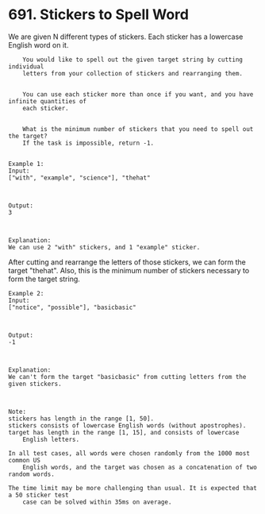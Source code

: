 # 691. Stickers to Spell Word

We are given N different types of stickers. Each sticker has a lowercase English word on it.
    
    
        You would like to spell out the given target string by cutting individual
        letters from your collection of stickers and rearranging them.
    
    
        You can use each sticker more than once if you want, and you have infinite quantities of
        each sticker.
    
    
        What is the minimum number of stickers that you need to spell out the target?
        If the task is impossible, return -1.
    

    Example 1:
    Input:
    ["with", "example", "science"], "thehat"

    

    Output:
    3

    

    Explanation:
    We can use 2 "with" stickers, and 1 "example" sticker.
After cutting and rearrange the letters of those stickers, we can form the target "thehat".
Also, this is the minimum number of stickers necessary to form the target string.

    

    Example 2:
    Input:
    ["notice", "possible"], "basicbasic"

    

    Output:
    -1

    

    Explanation:
    We can't form the target "basicbasic" from cutting letters from the given stickers.

    

    Note:
    stickers has length in the range [1, 50].
    stickers consists of lowercase English words (without apostrophes).
    target has length in the range [1, 15], and consists of lowercase
        English letters.
    
    In all test cases, all words were chosen randomly from the 1000 most common US
        English words, and the target was chosen as a concatenation of two random words.
    
    The time limit may be more challenging than usual. It is expected that a 50 sticker test
        case can be solved within 35ms on average.